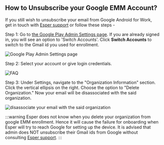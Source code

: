 ## How to Unsubscribe your Google EMM Account?

If you still wish to unsubscribe your email from Google Android for Work, get in touch with [Esper support](mailto:support@esper.io) or follow these steps -

Step 1: Go to  [the Google Play Admin Settings page](https://play.google.com/work/adminsettings). If you are already signed in, you will see an option to 'Switch Accounts'. Click **Switch Accounts** to switch to the Gmail id you used for enrollment.

  
![Google Play Admin Settings page](./images/unsubscribe/1-switch.png)

Step 2: Select your account or give login credentials.

  
![FAQ](./images/unsubscribe/2-account.png)

Step 3: Under Settings, navigate to the "Organization Information" section. Click the vertical ellipsis on the right. Choose the option to "Delete Organization." Now your email will be disassociated with the said organization.

![disassociate your email with the said organization](./images/unsubscribe/3-delete.png)


:::warning
Esper does not know when you delete your organization from google EMM enrollment. Hence it will cause the failure for onboarding when Esper will try to reach Google for setting up the device. It is advised that admin does NOT unsubscribe their Gmail ids from Google without consulting [Esper support](mailto:support@esper.io).
:::